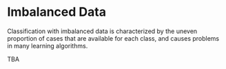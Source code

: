 
# Imbalanced Data

Classification with imbalanced data is characterized by the uneven proportion of cases that are available for each class, and causes problems in many learning algorithms.  

TBA
